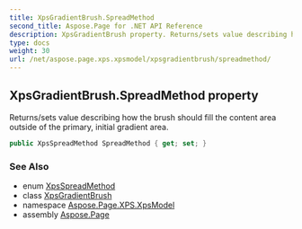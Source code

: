 ```yaml
---
title: XpsGradientBrush.SpreadMethod
second_title: Aspose.Page for .NET API Reference
description: XpsGradientBrush property. Returns/sets value describing how the brush should fill the content area outside of the primary initial gradient area
type: docs
weight: 30
url: /net/aspose.page.xps.xpsmodel/xpsgradientbrush/spreadmethod/
---
```

## XpsGradientBrush.SpreadMethod property

Returns/sets value describing how the brush should fill the content area outside of the primary, initial gradient area.

```csharp
public XpsSpreadMethod SpreadMethod { get; set; }
```

### See Also

* enum [XpsSpreadMethod](../../xpsspreadmethod/)
* class [XpsGradientBrush](../)
* namespace [Aspose.Page.XPS.XpsModel](../../xpsgradientbrush/)
* assembly [Aspose.Page](../../../)


